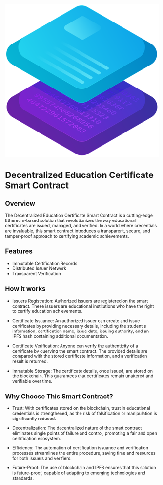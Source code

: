 ![Logo](ucertified-export%20(3)%20(5).png)

# Decentralized Education Certificate Smart Contract

## Overview
The Decentralized Education Certificate Smart Contract is a cutting-edge Ethereum-based solution that revolutionizes the way educational certificates are issued, managed, and verified. In a world where credentials are invaluable, this smart contract introduces a transparent, secure, and tamper-proof approach to certifying academic achievements.

## Features

- Immutable Certification Records
- Distributed Issuer Network
- Transparent Verification


## How it works

 - Issuers Registration: Authorized issuers are registered on the smart contract. These issuers are  educational institutions who have the right to certify education achievements.

 - Certificate Issuance: An authorized issuer can create and issue certificates by providing necessary details, including the student's information, certification name, issue date, issuing authority, and an IPFS hash containing additional documentation.

- Certificate Verification: Anyone can verify the authenticity of a certificate by querying the smart contract. The provided details are compared with the stored certificate information, and a verification result is returned.

- Immutable Storage: The certificate details, once issued, are stored on the blockchain. This guarantees that certificates remain unaltered and verifiable over time.

## Why Choose This Smart Contract?

- Trust: With certificates stored on the blockchain, trust in educational credentials is strengthened, as the risk of falsification or manipulation is significantly reduced.

- Decentralization: The decentralized nature of the smart contract eliminates single points of failure and control, promoting a fair and open certification ecosystem.

- Efficiency: The automation of certification issuance and verification processes streamlines the entire procedure, saving time and resources for both issuers and verifiers.

- Future-Proof: The use of blockchain and IPFS ensures that this solution is future-proof, capable of adapting to emerging technologies and standards.


